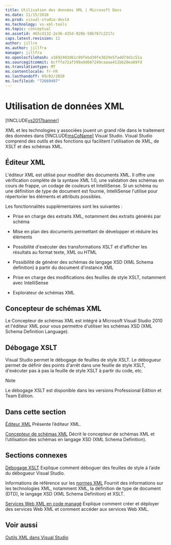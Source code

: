 ```yaml
---
title: Utilisation des données XML | Microsoft Docs
ms.date: 11/15/2016
ms.prod: visual-studio-dev14
ms.technology: vs-xml-tools
ms.topic: conceptual
ms.assetid: 465cd132-2e36-435d-920b-50b767c2217c
caps.latest.revision: 11
author: jillre
ms.author: jillfra
manager: jillfra
ms.openlocfilehash: a1692403d61c99febd30fe3829e5fadd7dd1c51a
ms.sourcegitcommit: 6cfffa72af599a9d667249caaaa411bb28ea69fd
ms.translationtype: MT
ms.contentlocale: fr-FR
ms.lasthandoff: 09/02/2020
ms.locfileid: "72669497"
---
```

# <a name="working-with-xml-data"></a>Utilisation de données XML
[!INCLUDE[vs2017banner](../includes/vs2017banner.md)]

XML et les technologies y associées jouent un grand rôle dans le traitement des données dans [!INCLUDE[msCoName](../includes/msconame-md.md)] Visual Studio. Visual Studio comprend des outils et des fonctions qui facilitent l'utilisation de XML, de XSLT et des schémas XML.

## <a name="xml-editor"></a>Éditeur XML
 L'éditeur XML est utilisé pour modifier des documents XML. Il offre une vérification complète de la syntaxe XML 1.0, une validation des schémas en cours de frappe, un codage de couleurs et IntelliSense. Si un schéma ou une définition de type de document est fournie, IntelliSense l'utilise pour répertorier les éléments et attributs possibles.

 Les fonctionnalités supplémentaires sont les suivantes :

- Prise en charge des extraits XML, notamment des extraits générés par schéma

- Mise en plan des documents permettant de développer et réduire les éléments

- Possibilité d'exécuter des transformations XSLT et d'afficher les résultats au format texte, XML ou HTML

- Possibilité de générer des schémas de langage XSD (XML Schema definition) à partir du document d'instance XML

- Prise en charge des modifications des feuilles de style XSLT, notamment avec IntelliSense

- Explorateur de schémas XML

## <a name="xml-schema-designer"></a>Concepteur de schémas XML
 Le Concepteur de schémas XML est intégré à Microsoft Visual Studio 2010 et l'éditeur XML pour vous permettre d'utiliser les schémas XSD (XML Schema Definition Language).

## <a name="xslt-debugging"></a>Débogage XSLT
 Visual Studio permet le débogage de feuilles de style XSLT. Le débogueur permet de définir des points d'arrêt dans une feuille de style XSLT, d'exécuter pas à pas la feuille de style XSLT à partir du code, etc.

> [!NOTE]
> Le débogage XSLT est disponible dans les versions Professional Edition et Team Edition.

## <a name="in-this-section"></a>Dans cette section
 [Éditeur XML](../xml-tools/xml-editor.md) Présente l’éditeur XML.

 [Concepteur de schémas XML](../xml-tools/xml-schema-designer.md) Décrit le concepteur de schémas XML et l’utilisation des schémas en langage XSD (XML Schema Definition).

## <a name="related-sections"></a>Sections connexes
 [Débogage XSLT](../xml-tools/debugging-xslt.md) Explique comment déboguer des feuilles de style à l’aide du débogueur Visual Studio.

 Informations de référence sur les [normes XML](https://msdn.microsoft.com/79c78508-c9d0-423a-a00f-672e855de401) Fournit des informations sur les technologies XML, notamment XML, la définition de type de document (DTD), le langage XSD (XML Schema Definition) et XSLT.

 [Services Web XML en code managé](https://msdn.microsoft.com/c9a7dc25-3e68-4723-bfb7-de4320830196) Explique comment créer et déployer des services Web XML et comment accéder aux services Web XML.

## <a name="see-also"></a>Voir aussi
 [Outils XML dans Visual Studio](../xml-tools/xml-tools-in-visual-studio.md)